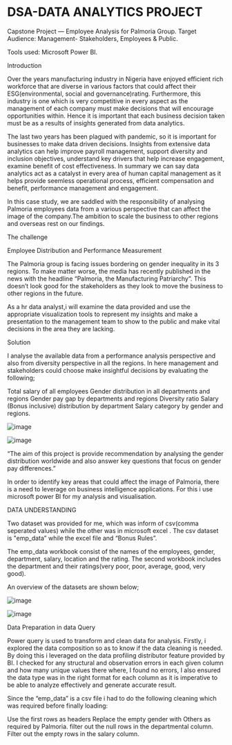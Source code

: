 # DSA-DATA ANALYTICS PROJECT
Capstone Project — Employee Analysis for Palmoria Group.
Target Audience: Management- Stakeholders, Employees & Public.

Tools used: Microsoft Power BI.

Introduction

Over the years manufacturing industry in Nigeria have enjoyed efficient rich workforce that are diverse in various factors that could affect their ESG(environmental, social and governance)rating.
Furthermore, this industry is one which is very competitive in every aspect as the management of each company must make decisions that will encourage opportunities within. Hence it is important that each business decision taken must be as a results of insights generated from data analytics.

The last two years has been plagued with pandemic, so it is important for businesses to make data driven decisions. Insights from extensive data analytics can help improve payroll management, support diversity and inclusion objectives, understand key drivers that help increase engagement, examine benefit of cost effectiveness. In summary we can say data analytics act as a catalyst in every area of human capital management as it helps provide seemless operational process, efficient compensation and benefit, performance management and engagement.

In this case study, we are saddled with the responsibility of analysing Palmoria employees data from a various perspective that can affect the image of the company.The ambition to scale the business to other regions and overseas rest on our findings.

The challenge

Employee Distribution and Performance Measurement

The Palmoria group is facing issues bordering on gender inequality in its 3 regions. To make matter worse, the media has recently published in the news with the headline “Palmoria, the Manufacturing Patriarchy”. This doesn’t look good for the stakeholders as they look to move the business to other regions in the future.

As a hr data analyst,i will examine the data provided and use the appropriate visualization tools to represent my insights and make a presentation to the management team to show to the public and make vital decisions in the area they are lacking.

Solution

I analyse the available data from a performance analysis perspective and also from diversity perspective in all the regions. In here management and stakeholders could choose make insightful decisions by evaluating the following;

Total salary of all employees
Gender distribution in all departments and regions
Gender pay gap by departments and regions
Diversity ratio
Salary (Bonus inclusive) distribution by department
Salary category by gender and regions.

![image](https://github.com/user-attachments/assets/c2ec8aaa-6316-44f1-b260-99d9e329f641)

![image](https://github.com/user-attachments/assets/87c77103-2a3d-4cbe-aeab-688e6d374437)

“The aim of this project is provide recommendation by analysing the gender distribution worldwide and also answer key questions that focus on gender pay differences.”

In order to identify key areas that could affect the image of Palmoria, there is a need to leverage on business intelligence applications. For this i use microsoft power BI for my analysis and visualisation.

DATA UNDERSTANDING

Two dataset was provided for me, which was inform of csv(comma seperated values) while the other was in microsoft excel . The csv dataset is "emp_data” while the excel file and “Bonus Rules”.

The emp_data workbook consist of the names of the employees, gender, department, salary, location and the rating. The second workbook includes the department and their ratings(very poor, poor, average, good, very good).

An overview of the datasets are shown below;

![image](https://github.com/user-attachments/assets/4cb6f145-1f8c-4968-b929-92505d671513)

![image](https://github.com/user-attachments/assets/0b702727-748e-4e40-a2d3-c0b95cc3a78b)

Data Preparation in data Query

Power query is used to transform and clean data for analysis. Firstly, i explored the data composition so as to know if the data cleaning is needed. By doing this i leveraged on the data profiling distributor feature provided by BI. I checked for any structural and observation errors in each given column and how many unique values there where, I found no errors, I also ensured the data type was in the right format for each column as it is imperative to be able to analyze effectively and generate accurate result.

Since the “emp_data” is a csv file i had to do the following cleaning which was required before finally loading:

Use the first rows as headers
Replace the empty gender with Others as required by Palmoria.
filter out the null rows in the departmental column.
Filter out the empty rows in the salary column.




